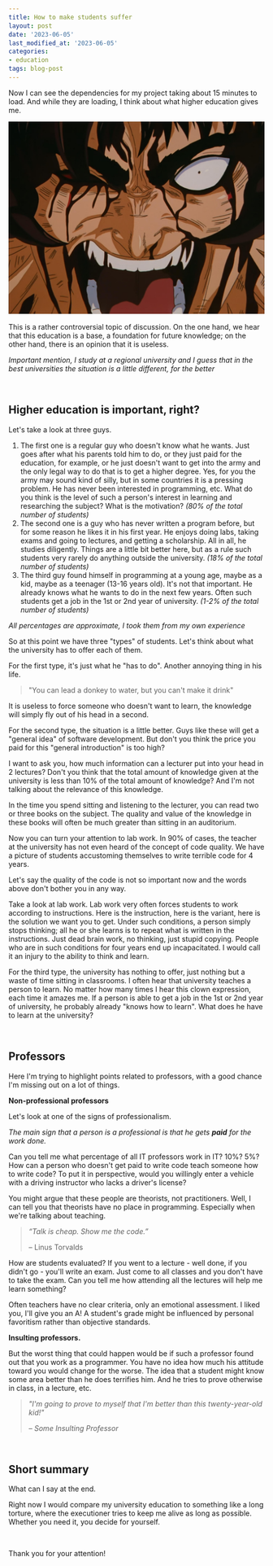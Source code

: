 ```yaml
---
title: How to make students suffer
layout: post
date: '2023-06-05'
last_modified_at: '2023-06-05'
categories:
- education
tags: blog-post
---
```


Now I can see the dependencies for my project taking about 15 minutes to load. And while they are loading, I think about what higher education gives me.

<img weight="520" title="Suffering Guts" alt="Suffering Guts" src="/assets/images/berserk.jpg">

This is a rather controversial topic of discussion. On the one hand, we hear that this education is a base, a foundation for future knowledge; on the other hand, there is an opinion that it is useless.

*Important mention, I study at a regional university and I guess that in the best universities the situation is a little different, for the better*

<br/>

## Higher education is important, right?

Let's take a look at three guys. 

1. The first one is a regular guy who doesn't know what he wants. Just goes after what his parents told him to do, or they just paid for the education, for example, or he just doesn't want to get into the army and the only legal way to do that is to get a higher degree. Yes, for you the army may sound kind of silly, but in some countries it is a pressing problem. He has never been interested in programming, etc. What do you think is the level of such a person's interest in learning and researching the subject? What is the motivation?    *(80% of the total number of students)*
2. The second one is a guy who has never written a program before, but for some reason he likes it in his first year. He enjoys doing labs, taking exams and going to lectures, and getting a scholarship. All in all, he studies diligently. Things are a little bit better here, but as a rule such students very rarely do anything outside the university. *(18% of the total number of students)*
3. The third guy found himself in programming at a young age, maybe as a kid, maybe as a teenager (13-16 years old). It's not that important. He already knows what he wants to do in the next few years. Often such students get a job in the 1st or 2nd year of university. *(1-2% of the total number of students)*

*All percentages are approximate, I took them from my own experience*

So at this point we have three "types" of students. Let's think about what the university has to offer each of them. 

For the first type, it's just what he "has to do". Another annoying thing in his life. 

> "You can lead a donkey to water, but you can't make it drink"

It is useless to force someone who doesn't want to learn, the knowledge will simply fly out of his head in a second.

For the second type, the situation is a little better. Guys like these will get a "general idea" of software development. But don't you think the price you paid for this "general introduction" is too high?

I want to ask you, how much information can a lecturer put into your head in 2 lectures? Don't you think that the total amount of knowledge given at the university is less than 10% of the total amount of knowledge? And I'm not talking about the relevance of this knowledge.

In the time you spend sitting and listening to the lecturer, you can read two or three books on the subject. The quality and value of the knowledge in these books will often be much greater than sitting in an auditorium. 

Now you can turn your attention to lab work. In 90% of cases, the teacher at the university has not even heard of the concept of code quality. We have a picture of students accustoming themselves to write terrible code for 4 years. 

Let's say the quality of the code is not so important now and the words above don't bother you in any way.

Take a look at lab work. Lab work very often forces students to work according to instructions. Here is the instruction, here is the variant, here is the solution we want you to get. Under such conditions, a person simply stops thinking; all he or she learns is to repeat what is written in the instructions. Just dead brain work, no thinking, just stupid copying. People who are in such conditions for four years end up incapacitated. I would call it an injury to the ability to think and learn.

For the third type, the university has nothing to offer, just nothing but a waste of time sitting in classrooms. I often hear that university teaches a person to learn. No matter how many times I hear this clown expression, each time it amazes me. If a person is able to get a job in the 1st or 2nd year of university, he probably already "knows how to learn". What does he have to learn at the university? 

<br/>

## Professors

Here I'm trying to highlight points related to professors, with a good chance I'm missing out on a lot of things.

**Non-professional professors**

Let's look at one of the signs of professionalism. 

*The main sign that a person is a professional is that he gets **paid** for the work done.*

Can you tell me what percentage of all IT professors work in IT? 10%? 5%? How can a person who doesn't get paid to write code teach someone how to write code? To put it in perspective, would you willingly enter a vehicle with a driving instructor who lacks a driver's license?

You might argue that these people are theorists, not practitioners. Well, I can tell you that theorists have no place in programming. Especially when we're talking about teaching.

> *“Talk is cheap. Show me the code.”*
>
> – Linus Torvalds

How are students evaluated? If you went to a lecture - well done, if you didn't go - you'll write an exam. Just come to all classes and you don't have to take the exam. Can you tell me how attending all the lectures will help me learn something? 

Often teachers have no clear criteria, only an emotional assessment. I liked you, I'll give you an A! A student's grade might be influenced by personal favoritism rather than objective standards.

**Insulting professors.**

But the worst thing that could happen would be if such a professor found out that you work as a programmer. You have no idea how much his attitude toward you would change for the worse. The idea that a student might know some area better than he does terrifies him. And he tries to prove otherwise in class, in a lecture, etc.

  > *"I'm going to prove to myself that I'm better than this twenty-year-old kid!"*
  >
  > *– Some Insulting Professor*

<br/>

## Short summary
What can I say at the end.

Right now I would compare my university education to something like a long torture, where the executioner tries to keep me alive as long as possible. Whether you need it, you decide for yourself.

<br/>

Thank you for your attention!
